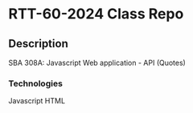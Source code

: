 # RTT-60-2024 Class Repo

## Description
SBA 308A: 
Javascript Web application - API (Quotes)

### Technologies
Javascript
HTML